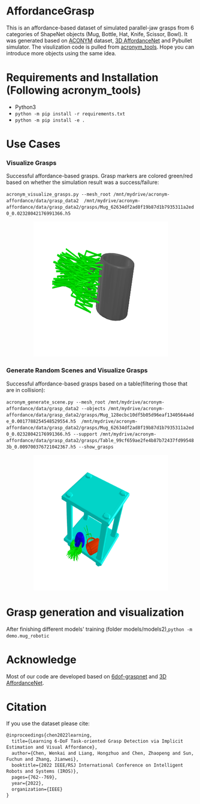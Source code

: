 # AffordanceGrasp
This is an affordance-based dataset of  simulated parallel-jaw grasps from 6 categories of ShapeNet objects (Mug, Bottle, Hat, Knife, Scissor, Bowl). It was generated based on [ACONYM](https://sites.google.com/nvidia.com/graspdataset) dataset, [3D AffordanceNet](https://github.com/Gorilla-Lab-SCUT/AffordanceNet) and Pybullet simulator. The visulization code is pulled from [acronym_tools](https://github.com/NVlabs/acronym/tree/main). Hope you can introduce more objects using the same idea.

# Requirements and  Installation (Following acronym_tools)
* Python3
* `python -m pip install -r requirements.txt`
* `python -m pip install -e .`

# Use Cases

### Visualize Grasps
Successful affordance-based grasps. Grasp markers are colored green/red based on whether the simulation result was a success/failure:

`acronym_visualize_grasps.py --mesh_root /mnt/mydrive/acronym-affordance/data/grasp_data2  /mnt/mydrive/acronym-affordance/data/grasp_data2/grasps/Mug_62634df2ad8f19b87d1b7935311a2ed0_0.02328042176991366.h5`
<p align="center">
<img src="https://github.com/turbohiro/AffordanceGrasp/blob/master/data/fig/1.png" height="360" width="360" >
<p align="center">

### Generate Random Scenes and Visualize Grasps

Successful affordance-based grasps based on a table(filtering those that are in collision):

`acronym_generate_scene.py --mesh_root /mnt/mydrive/acronym-affordance/data/grasp_data2 --objects /mnt/mydrive/acronym-affordance/data/grasp_data2/grasps/Mug_128ecbc10df5b05d96eaf1340564a4de_0.0017788254548529554.h5  /mnt/mydrive/acronym-affordance/data/grasp_data2/grasps/Mug_62634df2ad8f19b87d1b7935311a2ed0_0.02328042176991366.h5 --support /mnt/mydrive/acronym-affordance/data/grasp_data2/grasps/Table_99cf659ae2fe4b87b72437fd995483b_0.009700376721042367.h5 --show_grasps`

<p align="center">
<img src="https://github.com/turbohiro/AffordanceGrasp/blob/master/data/fig/scene.png" height="360" width="360" >
<p align="center">

# Grasp generation and visualization
After finishing different models' training (folder models/models2),`python -m demo.mug_robotic`

# Acknowledge
Most of our code are developed based on [6dof-graspnet](https://github.com/jsll/pytorch_6dof-graspnet) and [3D AffordanceNet](https://github.com/Gorilla-Lab-SCUT/AffordanceNet).



# Citation
If you use the dataset please cite:
```
@inproceedings{chen2022learning,
  title={Learning 6-DoF Task-oriented Grasp Detection via Implicit Estimation and Visual Affordance},
  author={Chen, Wenkai and Liang, Hongzhuo and Chen, Zhaopeng and Sun, Fuchun and Zhang, Jianwei},
  booktitle={2022 IEEE/RSJ International Conference on Intelligent Robots and Systems (IROS)},
  pages={762--769},
  year={2022},
  organization={IEEE}
}
```
